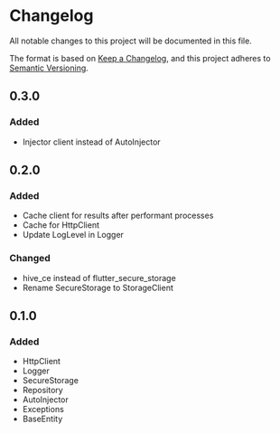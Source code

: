 # Changelog

All notable changes to this project will be documented in this file.

The format is based on [Keep a Changelog](https://keepachangelog.com/en/1.1.0/),
and this project adheres to [Semantic Versioning](https://semver.org/spec/v2.0.0.html).

## 0.3.0

### Added

- Injector client instead of AutoInjector
  

## 0.2.0

### Added

- Cache client for results after performant processes
- Cache for HttpClient
- Update LogLevel in Logger
  
### Changed
- hive_ce instead of flutter_secure_storage 
- Rename SecureStorage to StorageClient


## 0.1.0

### Added

- HttpClient
- Logger
- SecureStorage
- Repository
- AutoInjector
- Exceptions
- BaseEntity
